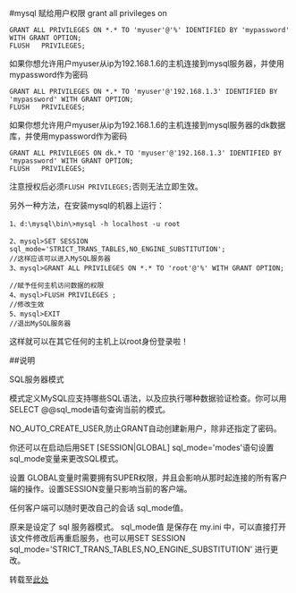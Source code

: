 #mysql 赋给用户权限 grant all privileges on

```
GRANT ALL PRIVILEGES ON *.* TO 'myuser'@'%' IDENTIFIED BY 'mypassword' WITH GRANT OPTION;  
FLUSH   PRIVILEGES; 
``` 
 
如果你想允许用户myuser从ip为192.168.1.6的主机连接到mysql服务器，并使用mypassword作为密码 

```
GRANT ALL PRIVILEGES ON *.* TO 'myuser'@'192.168.1.3' IDENTIFIED BY 'mypassword' WITH GRANT OPTION;   
FLUSH   PRIVILEGES; 
```



如果你想允许用户myuser从ip为192.168.1.6的主机连接到mysql服务器的dk数据库，并使用mypassword作为密码 
```
GRANT ALL PRIVILEGES ON dk.* TO 'myuser'@'192.168.1.3' IDENTIFIED BY 'mypassword' WITH GRANT OPTION; 
FLUSH   PRIVILEGES; 
```


注意授权后必须`FLUSH PRIVILEGES;`否则无法立即生效。 


另外一种方法，在安装mysql的机器上运行： 
```
1、d:\mysql\bin\>mysql -h localhost -u root 

2、mysql>SET SESSION sql_mode='STRICT_TRANS_TABLES,NO_ENGINE_SUBSTITUTION'; 
//这样应该可以进入MySQL服务器 
3、mysql>GRANT ALL PRIVILEGES ON *.* TO 'root'@'%' WITH GRANT OPTION;

//赋予任何主机访问数据的权限 
4、mysql>FLUSH PRIVILEGES ;
//修改生效 
5、mysql>EXIT 
//退出MySQL服务器 
```
这样就可以在其它任何的主机上以root身份登录啦！


##说明

SQL服务器模式

模式定义MySQL应支持哪些SQL语法，以及应执行哪种数据验证检查。你可以用SELECT @@sql_mode语句查询当前的模式。

NO_AUTO_CREATE_USER,防止GRANT自动创建新用户，除非还指定了密码。

你还可以在启动后用SET [SESSION|GLOBAL] sql_mode='modes'语句设置sql_mode变量来更改SQL模式。

设置 GLOBAL变量时需要拥有SUPER权限，并且会影响从那时起连接的所有客户端的操作。设置SESSION变量只影响当前的客户端。

任何客户端可以随时更改自己的会话 sql_mode值。
 

原来是设定了 sql 服务器模式。 sql_mode值 是保存在 my.ini 中，可以直接打开该文件修改后再重启服务，也可以用SET SESSION sql_mode='STRICT_TRANS_TABLES,NO_ENGINE_SUBSTITUTION' 进行更改。


转载至[此处](http://junix1988.iteye.com/blog/309721)